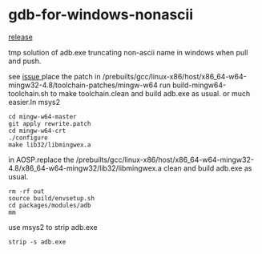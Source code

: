 # gdb-for-windows-nonascii
[release](https://github.com/fjh1997/gdb-for-windows-nonascii/releases/download/1.0.0/release.zip)

tmp solution of adb.exe truncating non-ascii name in windows when pull and push.

see [issue ](https://issuetracker.google.com/issues/143232373)
place the patch in /prebuilts/gcc/linux-x86/host/x86_64-w64-mingw32-4.8/toolchain-patches/mingw-w64 
run build-mingw64-toolchain.sh to make toolchain.clean and build adb.exe as usual.
or much easier.In msys2
```
cd mingw-w64-master
git apply rewrite.patch
cd mingw-w64-crt
./configure
make lib32/libmingwex.a
```
in AOSP.replace the /prebuilts/gcc/linux-x86/host/x86_64-w64-mingw32-4.8/x86_64-w64-mingw32/lib32/libmingwex.a
clean and build adb.exe as usual.
```
rm -rf out
source build/envsetup.sh
cd packages/modules/adb
mm
```
use msys2 to strip adb.exe
```
strip -s adb.exe
```
